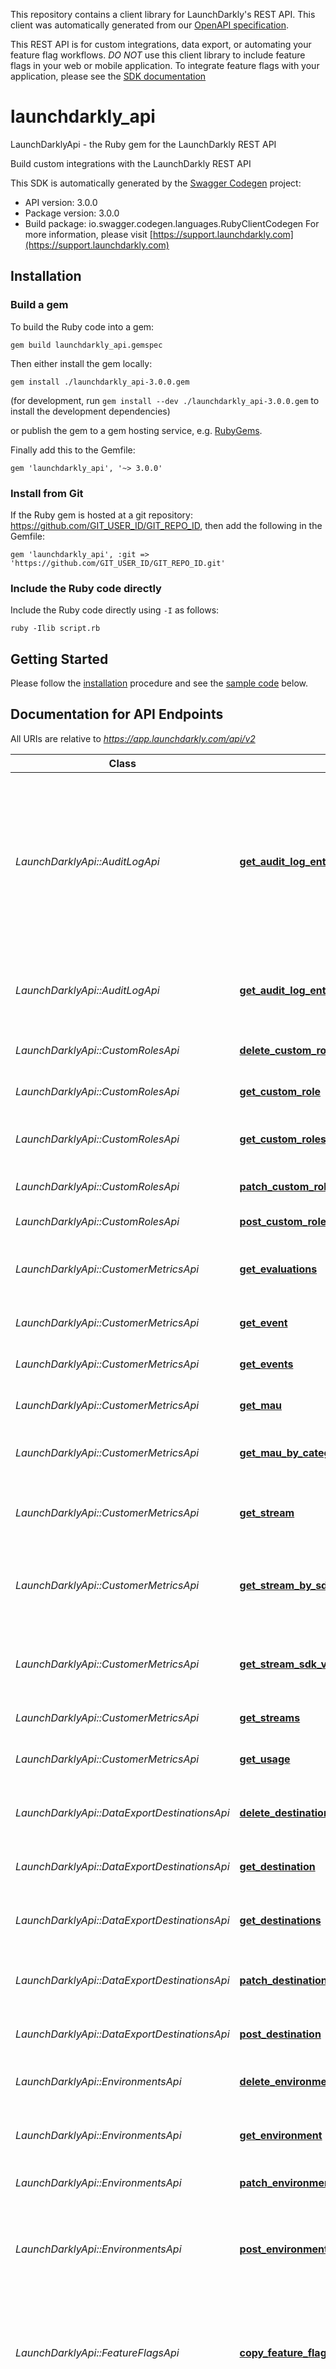 This repository contains a client library for LaunchDarkly's REST API. This client was automatically
generated from our [OpenAPI specification](https://github.com/launchdarkly/ld-openapi).

This REST API is for custom integrations, data export, or automating your feature flag workflows. *DO NOT* use this client library to include feature flags in your web or mobile application. To integrate feature flags with your application, please see the [SDK documentation](https://docs.launchdarkly.com/v2.0/docs)

# launchdarkly_api

LaunchDarklyApi - the Ruby gem for the LaunchDarkly REST API

Build custom integrations with the LaunchDarkly REST API

This SDK is automatically generated by the [Swagger Codegen](https://github.com/swagger-api/swagger-codegen) project:

- API version: 3.0.0
- Package version: 3.0.0
- Build package: io.swagger.codegen.languages.RubyClientCodegen
For more information, please visit [https://support.launchdarkly.com](https://support.launchdarkly.com)

## Installation

### Build a gem

To build the Ruby code into a gem:

```shell
gem build launchdarkly_api.gemspec
```

Then either install the gem locally:

```shell
gem install ./launchdarkly_api-3.0.0.gem
```
(for development, run `gem install --dev ./launchdarkly_api-3.0.0.gem` to install the development dependencies)

or publish the gem to a gem hosting service, e.g. [RubyGems](https://rubygems.org/).

Finally add this to the Gemfile:

    gem 'launchdarkly_api', '~> 3.0.0'

### Install from Git

If the Ruby gem is hosted at a git repository: https://github.com/GIT_USER_ID/GIT_REPO_ID, then add the following in the Gemfile:

    gem 'launchdarkly_api', :git => 'https://github.com/GIT_USER_ID/GIT_REPO_ID.git'

### Include the Ruby code directly

Include the Ruby code directly using `-I` as follows:

```shell
ruby -Ilib script.rb
```

## Getting Started

Please follow the [installation](#installation) procedure and see the [sample code](#sample%20code) below.

## Documentation for API Endpoints

All URIs are relative to *https://app.launchdarkly.com/api/v2*

Class | Method | HTTP request | Description
------------ | ------------- | ------------- | -------------
*LaunchDarklyApi::AuditLogApi* | [**get_audit_log_entries**](https://github.com/launchdarkly/api-client-ruby/blob/3.0.0/docs/AuditLogApi.md#get_audit_log_entries) | **GET** /auditlog | Get a list of all audit log entries. The query parameters allow you to restrict the returned results by date ranges, resource specifiers, or a full-text search query.
*LaunchDarklyApi::AuditLogApi* | [**get_audit_log_entry**](https://github.com/launchdarkly/api-client-ruby/blob/3.0.0/docs/AuditLogApi.md#get_audit_log_entry) | **GET** /auditlog/{resourceId} | Use this endpoint to fetch a single audit log entry by its resouce ID.
*LaunchDarklyApi::CustomRolesApi* | [**delete_custom_role**](https://github.com/launchdarkly/api-client-ruby/blob/3.0.0/docs/CustomRolesApi.md#delete_custom_role) | **DELETE** /roles/{customRoleKey} | Delete a custom role by key.
*LaunchDarklyApi::CustomRolesApi* | [**get_custom_role**](https://github.com/launchdarkly/api-client-ruby/blob/3.0.0/docs/CustomRolesApi.md#get_custom_role) | **GET** /roles/{customRoleKey} | Get one custom role by key.
*LaunchDarklyApi::CustomRolesApi* | [**get_custom_roles**](https://github.com/launchdarkly/api-client-ruby/blob/3.0.0/docs/CustomRolesApi.md#get_custom_roles) | **GET** /roles | Return a complete list of custom roles.
*LaunchDarklyApi::CustomRolesApi* | [**patch_custom_role**](https://github.com/launchdarkly/api-client-ruby/blob/3.0.0/docs/CustomRolesApi.md#patch_custom_role) | **PATCH** /roles/{customRoleKey} | Modify a custom role by key.
*LaunchDarklyApi::CustomRolesApi* | [**post_custom_role**](https://github.com/launchdarkly/api-client-ruby/blob/3.0.0/docs/CustomRolesApi.md#post_custom_role) | **POST** /roles | Create a new custom role.
*LaunchDarklyApi::CustomerMetricsApi* | [**get_evaluations**](https://github.com/launchdarkly/api-client-ruby/blob/3.0.0/docs/CustomerMetricsApi.md#get_evaluations) | **GET** /usage/evaluations/{envId}/{flagKey} | Get events usage by event id and the feature flag key.
*LaunchDarklyApi::CustomerMetricsApi* | [**get_event**](https://github.com/launchdarkly/api-client-ruby/blob/3.0.0/docs/CustomerMetricsApi.md#get_event) | **GET** /usage/events/{type} | Get events usage by event type.
*LaunchDarklyApi::CustomerMetricsApi* | [**get_events**](https://github.com/launchdarkly/api-client-ruby/blob/3.0.0/docs/CustomerMetricsApi.md#get_events) | **GET** /usage/events | Get events usage endpoints.
*LaunchDarklyApi::CustomerMetricsApi* | [**get_mau**](https://github.com/launchdarkly/api-client-ruby/blob/3.0.0/docs/CustomerMetricsApi.md#get_mau) | **GET** /usage/mau | Get monthly active user data.
*LaunchDarklyApi::CustomerMetricsApi* | [**get_mau_by_category**](https://github.com/launchdarkly/api-client-ruby/blob/3.0.0/docs/CustomerMetricsApi.md#get_mau_by_category) | **GET** /usage/mau/bycategory | Get monthly active user data by category.
*LaunchDarklyApi::CustomerMetricsApi* | [**get_stream**](https://github.com/launchdarkly/api-client-ruby/blob/3.0.0/docs/CustomerMetricsApi.md#get_stream) | **GET** /usage/streams/{source} | Get a stream endpoint and return timeseries data.
*LaunchDarklyApi::CustomerMetricsApi* | [**get_stream_by_sdk**](https://github.com/launchdarkly/api-client-ruby/blob/3.0.0/docs/CustomerMetricsApi.md#get_stream_by_sdk) | **GET** /usage/streams/{source}/bysdkversion | Get a stream timeseries data by source show sdk version metadata.
*LaunchDarklyApi::CustomerMetricsApi* | [**get_stream_sdk_version**](https://github.com/launchdarkly/api-client-ruby/blob/3.0.0/docs/CustomerMetricsApi.md#get_stream_sdk_version) | **GET** /usage/streams/{source}/sdkversions | Get a stream timeseries data by source and show all sdk version associated.
*LaunchDarklyApi::CustomerMetricsApi* | [**get_streams**](https://github.com/launchdarkly/api-client-ruby/blob/3.0.0/docs/CustomerMetricsApi.md#get_streams) | **GET** /usage/streams | Returns a list of all streams.
*LaunchDarklyApi::CustomerMetricsApi* | [**get_usage**](https://github.com/launchdarkly/api-client-ruby/blob/3.0.0/docs/CustomerMetricsApi.md#get_usage) | **GET** /usage | Returns of the usage endpoints available.
*LaunchDarklyApi::DataExportDestinationsApi* | [**delete_destination**](https://github.com/launchdarkly/api-client-ruby/blob/3.0.0/docs/DataExportDestinationsApi.md#delete_destination) | **DELETE** /destinations/{projectKey}/{environmentKey}/{destinationId} | Get a single data export destination by ID
*LaunchDarklyApi::DataExportDestinationsApi* | [**get_destination**](https://github.com/launchdarkly/api-client-ruby/blob/3.0.0/docs/DataExportDestinationsApi.md#get_destination) | **GET** /destinations/{projectKey}/{environmentKey}/{destinationId} | Get a single data export destination by ID
*LaunchDarklyApi::DataExportDestinationsApi* | [**get_destinations**](https://github.com/launchdarkly/api-client-ruby/blob/3.0.0/docs/DataExportDestinationsApi.md#get_destinations) | **GET** /destinations | Returns a list of all data export destinations.
*LaunchDarklyApi::DataExportDestinationsApi* | [**patch_destination**](https://github.com/launchdarkly/api-client-ruby/blob/3.0.0/docs/DataExportDestinationsApi.md#patch_destination) | **PATCH** /destinations/{projectKey}/{environmentKey}/{destinationId} | Perform a partial update to a data export destination.
*LaunchDarklyApi::DataExportDestinationsApi* | [**post_destination**](https://github.com/launchdarkly/api-client-ruby/blob/3.0.0/docs/DataExportDestinationsApi.md#post_destination) | **POST** /destinations/{projectKey}/{environmentKey} | Create a new data export destination
*LaunchDarklyApi::EnvironmentsApi* | [**delete_environment**](https://github.com/launchdarkly/api-client-ruby/blob/3.0.0/docs/EnvironmentsApi.md#delete_environment) | **DELETE** /projects/{projectKey}/environments/{environmentKey} | Delete an environment in a specific project.
*LaunchDarklyApi::EnvironmentsApi* | [**get_environment**](https://github.com/launchdarkly/api-client-ruby/blob/3.0.0/docs/EnvironmentsApi.md#get_environment) | **GET** /projects/{projectKey}/environments/{environmentKey} | Get an environment given a project and key.
*LaunchDarklyApi::EnvironmentsApi* | [**patch_environment**](https://github.com/launchdarkly/api-client-ruby/blob/3.0.0/docs/EnvironmentsApi.md#patch_environment) | **PATCH** /projects/{projectKey}/environments/{environmentKey} | Modify an environment by ID.
*LaunchDarklyApi::EnvironmentsApi* | [**post_environment**](https://github.com/launchdarkly/api-client-ruby/blob/3.0.0/docs/EnvironmentsApi.md#post_environment) | **POST** /projects/{projectKey}/environments | Create a new environment in a specified project with a given name, key, and swatch color.
*LaunchDarklyApi::FeatureFlagsApi* | [**copy_feature_flag**](https://github.com/launchdarkly/api-client-ruby/blob/3.0.0/docs/FeatureFlagsApi.md#copy_feature_flag) | **POST** /flags/{projectKey}/{featureFlagKey}/copy | Copies the feature flag configuration from one environment to the same feature flag in another environment.
*LaunchDarklyApi::FeatureFlagsApi* | [**delete_feature_flag**](https://github.com/launchdarkly/api-client-ruby/blob/3.0.0/docs/FeatureFlagsApi.md#delete_feature_flag) | **DELETE** /flags/{projectKey}/{featureFlagKey} | Delete a feature flag in all environments. Be careful-- only delete feature flags that are no longer being used by your application.
*LaunchDarklyApi::FeatureFlagsApi* | [**get_feature_flag**](https://github.com/launchdarkly/api-client-ruby/blob/3.0.0/docs/FeatureFlagsApi.md#get_feature_flag) | **GET** /flags/{projectKey}/{featureFlagKey} | Get a single feature flag by key.
*LaunchDarklyApi::FeatureFlagsApi* | [**get_feature_flag_status**](https://github.com/launchdarkly/api-client-ruby/blob/3.0.0/docs/FeatureFlagsApi.md#get_feature_flag_status) | **GET** /flag-statuses/{projectKey}/{environmentKey}/{featureFlagKey} | Get the status for a particular feature flag.
*LaunchDarklyApi::FeatureFlagsApi* | [**get_feature_flag_status_across_environments**](https://github.com/launchdarkly/api-client-ruby/blob/3.0.0/docs/FeatureFlagsApi.md#get_feature_flag_status_across_environments) | **GET** /flag-status/{projectKey}/{featureFlagKey} | Get the status for a particular feature flag across environments
*LaunchDarklyApi::FeatureFlagsApi* | [**get_feature_flag_statuses**](https://github.com/launchdarkly/api-client-ruby/blob/3.0.0/docs/FeatureFlagsApi.md#get_feature_flag_statuses) | **GET** /flag-statuses/{projectKey}/{environmentKey} | Get a list of statuses for all feature flags. The status includes the last time the feature flag was requested, as well as the state of the flag.
*LaunchDarklyApi::FeatureFlagsApi* | [**get_feature_flags**](https://github.com/launchdarkly/api-client-ruby/blob/3.0.0/docs/FeatureFlagsApi.md#get_feature_flags) | **GET** /flags/{projectKey} | Get a list of all features in the given project.
*LaunchDarklyApi::FeatureFlagsApi* | [**patch_feature_flag**](https://github.com/launchdarkly/api-client-ruby/blob/3.0.0/docs/FeatureFlagsApi.md#patch_feature_flag) | **PATCH** /flags/{projectKey}/{featureFlagKey} | Perform a partial update to a feature.
*LaunchDarklyApi::FeatureFlagsApi* | [**post_feature_flag**](https://github.com/launchdarkly/api-client-ruby/blob/3.0.0/docs/FeatureFlagsApi.md#post_feature_flag) | **POST** /flags/{projectKey} | Creates a new feature flag.
*LaunchDarklyApi::ProjectsApi* | [**delete_project**](https://github.com/launchdarkly/api-client-ruby/blob/3.0.0/docs/ProjectsApi.md#delete_project) | **DELETE** /projects/{projectKey} | Delete a project by key. Caution-- deleting a project will delete all associated environments and feature flags. You cannot delete the last project in an account.
*LaunchDarklyApi::ProjectsApi* | [**get_project**](https://github.com/launchdarkly/api-client-ruby/blob/3.0.0/docs/ProjectsApi.md#get_project) | **GET** /projects/{projectKey} | Fetch a single project by key.
*LaunchDarklyApi::ProjectsApi* | [**get_projects**](https://github.com/launchdarkly/api-client-ruby/blob/3.0.0/docs/ProjectsApi.md#get_projects) | **GET** /projects | Returns a list of all projects in the account.
*LaunchDarklyApi::ProjectsApi* | [**patch_project**](https://github.com/launchdarkly/api-client-ruby/blob/3.0.0/docs/ProjectsApi.md#patch_project) | **PATCH** /projects/{projectKey} | Modify a project by ID.
*LaunchDarklyApi::ProjectsApi* | [**post_project**](https://github.com/launchdarkly/api-client-ruby/blob/3.0.0/docs/ProjectsApi.md#post_project) | **POST** /projects | Create a new project with the given key and name.
*LaunchDarklyApi::RootApi* | [**get_root**](https://github.com/launchdarkly/api-client-ruby/blob/3.0.0/docs/RootApi.md#get_root) | **GET** / | 
*LaunchDarklyApi::TeamMembersApi* | [**delete_member**](https://github.com/launchdarkly/api-client-ruby/blob/3.0.0/docs/TeamMembersApi.md#delete_member) | **DELETE** /members/{memberId} | Delete a team member by ID.
*LaunchDarklyApi::TeamMembersApi* | [**get_me**](https://github.com/launchdarkly/api-client-ruby/blob/3.0.0/docs/TeamMembersApi.md#get_me) | **GET** /members/me | Get the current team member associated with the token
*LaunchDarklyApi::TeamMembersApi* | [**get_member**](https://github.com/launchdarkly/api-client-ruby/blob/3.0.0/docs/TeamMembersApi.md#get_member) | **GET** /members/{memberId} | Get a single team member by ID.
*LaunchDarklyApi::TeamMembersApi* | [**get_members**](https://github.com/launchdarkly/api-client-ruby/blob/3.0.0/docs/TeamMembersApi.md#get_members) | **GET** /members | Returns a list of all members in the account.
*LaunchDarklyApi::TeamMembersApi* | [**patch_member**](https://github.com/launchdarkly/api-client-ruby/blob/3.0.0/docs/TeamMembersApi.md#patch_member) | **PATCH** /members/{memberId} | Modify a team member by ID.
*LaunchDarklyApi::TeamMembersApi* | [**post_members**](https://github.com/launchdarkly/api-client-ruby/blob/3.0.0/docs/TeamMembersApi.md#post_members) | **POST** /members | Invite new members.
*LaunchDarklyApi::UserSegmentsApi* | [**delete_user_segment**](https://github.com/launchdarkly/api-client-ruby/blob/3.0.0/docs/UserSegmentsApi.md#delete_user_segment) | **DELETE** /segments/{projectKey}/{environmentKey}/{userSegmentKey} | Delete a user segment.
*LaunchDarklyApi::UserSegmentsApi* | [**get_user_segment**](https://github.com/launchdarkly/api-client-ruby/blob/3.0.0/docs/UserSegmentsApi.md#get_user_segment) | **GET** /segments/{projectKey}/{environmentKey}/{userSegmentKey} | Get a single user segment by key.
*LaunchDarklyApi::UserSegmentsApi* | [**get_user_segments**](https://github.com/launchdarkly/api-client-ruby/blob/3.0.0/docs/UserSegmentsApi.md#get_user_segments) | **GET** /segments/{projectKey}/{environmentKey} | Get a list of all user segments in the given project.
*LaunchDarklyApi::UserSegmentsApi* | [**patch_user_segment**](https://github.com/launchdarkly/api-client-ruby/blob/3.0.0/docs/UserSegmentsApi.md#patch_user_segment) | **PATCH** /segments/{projectKey}/{environmentKey}/{userSegmentKey} | Perform a partial update to a user segment.
*LaunchDarklyApi::UserSegmentsApi* | [**post_user_segment**](https://github.com/launchdarkly/api-client-ruby/blob/3.0.0/docs/UserSegmentsApi.md#post_user_segment) | **POST** /segments/{projectKey}/{environmentKey} | Creates a new user segment.
*LaunchDarklyApi::UserSettingsApi* | [**get_user_flag_setting**](https://github.com/launchdarkly/api-client-ruby/blob/3.0.0/docs/UserSettingsApi.md#get_user_flag_setting) | **GET** /users/{projectKey}/{environmentKey}/{userKey}/flags/{featureFlagKey} | Fetch a single flag setting for a user by key.
*LaunchDarklyApi::UserSettingsApi* | [**get_user_flag_settings**](https://github.com/launchdarkly/api-client-ruby/blob/3.0.0/docs/UserSettingsApi.md#get_user_flag_settings) | **GET** /users/{projectKey}/{environmentKey}/{userKey}/flags | Fetch a single flag setting for a user by key.
*LaunchDarklyApi::UserSettingsApi* | [**put_flag_setting**](https://github.com/launchdarkly/api-client-ruby/blob/3.0.0/docs/UserSettingsApi.md#put_flag_setting) | **PUT** /users/{projectKey}/{environmentKey}/{userKey}/flags/{featureFlagKey} | Specifically enable or disable a feature flag for a user based on their key.
*LaunchDarklyApi::UsersApi* | [**delete_user**](https://github.com/launchdarkly/api-client-ruby/blob/3.0.0/docs/UsersApi.md#delete_user) | **DELETE** /users/{projectKey}/{environmentKey}/{userKey} | Delete a user by ID.
*LaunchDarklyApi::UsersApi* | [**get_search_users**](https://github.com/launchdarkly/api-client-ruby/blob/3.0.0/docs/UsersApi.md#get_search_users) | **GET** /user-search/{projectKey}/{environmentKey} | Search users in LaunchDarkly based on their last active date, or a search query. It should not be used to enumerate all users in LaunchDarkly-- use the List users API resource.
*LaunchDarklyApi::UsersApi* | [**get_user**](https://github.com/launchdarkly/api-client-ruby/blob/3.0.0/docs/UsersApi.md#get_user) | **GET** /users/{projectKey}/{environmentKey}/{userKey} | Get a user by key.
*LaunchDarklyApi::UsersApi* | [**get_users**](https://github.com/launchdarkly/api-client-ruby/blob/3.0.0/docs/UsersApi.md#get_users) | **GET** /users/{projectKey}/{environmentKey} | List all users in the environment. Includes the total count of users. In each page, there will be up to 'limit' users returned (default 20). This is useful for exporting all users in the system for further analysis. Paginated collections will include a next link containing a URL with the next set of elements in the collection.
*LaunchDarklyApi::WebhooksApi* | [**delete_webhook**](https://github.com/launchdarkly/api-client-ruby/blob/3.0.0/docs/WebhooksApi.md#delete_webhook) | **DELETE** /webhooks/{resourceId} | Delete a webhook by ID.
*LaunchDarklyApi::WebhooksApi* | [**get_webhook**](https://github.com/launchdarkly/api-client-ruby/blob/3.0.0/docs/WebhooksApi.md#get_webhook) | **GET** /webhooks/{resourceId} | Get a webhook by ID.
*LaunchDarklyApi::WebhooksApi* | [**get_webhooks**](https://github.com/launchdarkly/api-client-ruby/blob/3.0.0/docs/WebhooksApi.md#get_webhooks) | **GET** /webhooks | Fetch a list of all webhooks.
*LaunchDarklyApi::WebhooksApi* | [**patch_webhook**](https://github.com/launchdarkly/api-client-ruby/blob/3.0.0/docs/WebhooksApi.md#patch_webhook) | **PATCH** /webhooks/{resourceId} | Modify a webhook by ID.
*LaunchDarklyApi::WebhooksApi* | [**post_webhook**](https://github.com/launchdarkly/api-client-ruby/blob/3.0.0/docs/WebhooksApi.md#post_webhook) | **POST** /webhooks | Create a webhook.


## Documentation for Models

 - [LaunchDarklyApi::AuditLogEntries](https://github.com/launchdarkly/api-client-ruby/blob/3.0.0/docs/AuditLogEntries.md)
 - [LaunchDarklyApi::AuditLogEntry](https://github.com/launchdarkly/api-client-ruby/blob/3.0.0/docs/AuditLogEntry.md)
 - [LaunchDarklyApi::AuditLogEntryTarget](https://github.com/launchdarkly/api-client-ruby/blob/3.0.0/docs/AuditLogEntryTarget.md)
 - [LaunchDarklyApi::Clause](https://github.com/launchdarkly/api-client-ruby/blob/3.0.0/docs/Clause.md)
 - [LaunchDarklyApi::CopyActions](https://github.com/launchdarkly/api-client-ruby/blob/3.0.0/docs/CopyActions.md)
 - [LaunchDarklyApi::CustomProperty](https://github.com/launchdarkly/api-client-ruby/blob/3.0.0/docs/CustomProperty.md)
 - [LaunchDarklyApi::CustomPropertyValues](https://github.com/launchdarkly/api-client-ruby/blob/3.0.0/docs/CustomPropertyValues.md)
 - [LaunchDarklyApi::CustomRole](https://github.com/launchdarkly/api-client-ruby/blob/3.0.0/docs/CustomRole.md)
 - [LaunchDarklyApi::CustomRoleBody](https://github.com/launchdarkly/api-client-ruby/blob/3.0.0/docs/CustomRoleBody.md)
 - [LaunchDarklyApi::CustomRoles](https://github.com/launchdarkly/api-client-ruby/blob/3.0.0/docs/CustomRoles.md)
 - [LaunchDarklyApi::Defaults](https://github.com/launchdarkly/api-client-ruby/blob/3.0.0/docs/Defaults.md)
 - [LaunchDarklyApi::Destination](https://github.com/launchdarkly/api-client-ruby/blob/3.0.0/docs/Destination.md)
 - [LaunchDarklyApi::DestinationAmazonKinesis](https://github.com/launchdarkly/api-client-ruby/blob/3.0.0/docs/DestinationAmazonKinesis.md)
 - [LaunchDarklyApi::DestinationBody](https://github.com/launchdarkly/api-client-ruby/blob/3.0.0/docs/DestinationBody.md)
 - [LaunchDarklyApi::DestinationGooglePubSub](https://github.com/launchdarkly/api-client-ruby/blob/3.0.0/docs/DestinationGooglePubSub.md)
 - [LaunchDarklyApi::DestinationMParticle](https://github.com/launchdarkly/api-client-ruby/blob/3.0.0/docs/DestinationMParticle.md)
 - [LaunchDarklyApi::DestinationSegment](https://github.com/launchdarkly/api-client-ruby/blob/3.0.0/docs/DestinationSegment.md)
 - [LaunchDarklyApi::Destinations](https://github.com/launchdarkly/api-client-ruby/blob/3.0.0/docs/Destinations.md)
 - [LaunchDarklyApi::Environment](https://github.com/launchdarkly/api-client-ruby/blob/3.0.0/docs/Environment.md)
 - [LaunchDarklyApi::EnvironmentPost](https://github.com/launchdarkly/api-client-ruby/blob/3.0.0/docs/EnvironmentPost.md)
 - [LaunchDarklyApi::EvaluationUsageError](https://github.com/launchdarkly/api-client-ruby/blob/3.0.0/docs/EvaluationUsageError.md)
 - [LaunchDarklyApi::Events](https://github.com/launchdarkly/api-client-ruby/blob/3.0.0/docs/Events.md)
 - [LaunchDarklyApi::Fallthrough](https://github.com/launchdarkly/api-client-ruby/blob/3.0.0/docs/Fallthrough.md)
 - [LaunchDarklyApi::FeatureFlag](https://github.com/launchdarkly/api-client-ruby/blob/3.0.0/docs/FeatureFlag.md)
 - [LaunchDarklyApi::FeatureFlagBody](https://github.com/launchdarkly/api-client-ruby/blob/3.0.0/docs/FeatureFlagBody.md)
 - [LaunchDarklyApi::FeatureFlagConfig](https://github.com/launchdarkly/api-client-ruby/blob/3.0.0/docs/FeatureFlagConfig.md)
 - [LaunchDarklyApi::FeatureFlagCopyBody](https://github.com/launchdarkly/api-client-ruby/blob/3.0.0/docs/FeatureFlagCopyBody.md)
 - [LaunchDarklyApi::FeatureFlagCopyObject](https://github.com/launchdarkly/api-client-ruby/blob/3.0.0/docs/FeatureFlagCopyObject.md)
 - [LaunchDarklyApi::FeatureFlagStatus](https://github.com/launchdarkly/api-client-ruby/blob/3.0.0/docs/FeatureFlagStatus.md)
 - [LaunchDarklyApi::FeatureFlagStatusAcrossEnvironments](https://github.com/launchdarkly/api-client-ruby/blob/3.0.0/docs/FeatureFlagStatusAcrossEnvironments.md)
 - [LaunchDarklyApi::FeatureFlagStatusForQueriedEnvironment](https://github.com/launchdarkly/api-client-ruby/blob/3.0.0/docs/FeatureFlagStatusForQueriedEnvironment.md)
 - [LaunchDarklyApi::FeatureFlagStatuses](https://github.com/launchdarkly/api-client-ruby/blob/3.0.0/docs/FeatureFlagStatuses.md)
 - [LaunchDarklyApi::FeatureFlags](https://github.com/launchdarkly/api-client-ruby/blob/3.0.0/docs/FeatureFlags.md)
 - [LaunchDarklyApi::FlagListItem](https://github.com/launchdarkly/api-client-ruby/blob/3.0.0/docs/FlagListItem.md)
 - [LaunchDarklyApi::Id](https://github.com/launchdarkly/api-client-ruby/blob/3.0.0/docs/Id.md)
 - [LaunchDarklyApi::Link](https://github.com/launchdarkly/api-client-ruby/blob/3.0.0/docs/Link.md)
 - [LaunchDarklyApi::Links](https://github.com/launchdarkly/api-client-ruby/blob/3.0.0/docs/Links.md)
 - [LaunchDarklyApi::MAU](https://github.com/launchdarkly/api-client-ruby/blob/3.0.0/docs/MAU.md)
 - [LaunchDarklyApi::MAUMetadata](https://github.com/launchdarkly/api-client-ruby/blob/3.0.0/docs/MAUMetadata.md)
 - [LaunchDarklyApi::MAUbyCategory](https://github.com/launchdarkly/api-client-ruby/blob/3.0.0/docs/MAUbyCategory.md)
 - [LaunchDarklyApi::Member](https://github.com/launchdarkly/api-client-ruby/blob/3.0.0/docs/Member.md)
 - [LaunchDarklyApi::Members](https://github.com/launchdarkly/api-client-ruby/blob/3.0.0/docs/Members.md)
 - [LaunchDarklyApi::MembersBody](https://github.com/launchdarkly/api-client-ruby/blob/3.0.0/docs/MembersBody.md)
 - [LaunchDarklyApi::PatchComment](https://github.com/launchdarkly/api-client-ruby/blob/3.0.0/docs/PatchComment.md)
 - [LaunchDarklyApi::PatchOperation](https://github.com/launchdarkly/api-client-ruby/blob/3.0.0/docs/PatchOperation.md)
 - [LaunchDarklyApi::Policy](https://github.com/launchdarkly/api-client-ruby/blob/3.0.0/docs/Policy.md)
 - [LaunchDarklyApi::Prerequisite](https://github.com/launchdarkly/api-client-ruby/blob/3.0.0/docs/Prerequisite.md)
 - [LaunchDarklyApi::Project](https://github.com/launchdarkly/api-client-ruby/blob/3.0.0/docs/Project.md)
 - [LaunchDarklyApi::ProjectBody](https://github.com/launchdarkly/api-client-ruby/blob/3.0.0/docs/ProjectBody.md)
 - [LaunchDarklyApi::Projects](https://github.com/launchdarkly/api-client-ruby/blob/3.0.0/docs/Projects.md)
 - [LaunchDarklyApi::Role](https://github.com/launchdarkly/api-client-ruby/blob/3.0.0/docs/Role.md)
 - [LaunchDarklyApi::Rollout](https://github.com/launchdarkly/api-client-ruby/blob/3.0.0/docs/Rollout.md)
 - [LaunchDarklyApi::Rule](https://github.com/launchdarkly/api-client-ruby/blob/3.0.0/docs/Rule.md)
 - [LaunchDarklyApi::Site](https://github.com/launchdarkly/api-client-ruby/blob/3.0.0/docs/Site.md)
 - [LaunchDarklyApi::Statement](https://github.com/launchdarkly/api-client-ruby/blob/3.0.0/docs/Statement.md)
 - [LaunchDarklyApi::Stream](https://github.com/launchdarkly/api-client-ruby/blob/3.0.0/docs/Stream.md)
 - [LaunchDarklyApi::StreamBySDK](https://github.com/launchdarkly/api-client-ruby/blob/3.0.0/docs/StreamBySDK.md)
 - [LaunchDarklyApi::StreamBySDKLinks](https://github.com/launchdarkly/api-client-ruby/blob/3.0.0/docs/StreamBySDKLinks.md)
 - [LaunchDarklyApi::StreamBySDKLinksMetadata](https://github.com/launchdarkly/api-client-ruby/blob/3.0.0/docs/StreamBySDKLinksMetadata.md)
 - [LaunchDarklyApi::StreamLinks](https://github.com/launchdarkly/api-client-ruby/blob/3.0.0/docs/StreamLinks.md)
 - [LaunchDarklyApi::StreamSDKVersion](https://github.com/launchdarkly/api-client-ruby/blob/3.0.0/docs/StreamSDKVersion.md)
 - [LaunchDarklyApi::StreamSDKVersionData](https://github.com/launchdarkly/api-client-ruby/blob/3.0.0/docs/StreamSDKVersionData.md)
 - [LaunchDarklyApi::StreamUsageError](https://github.com/launchdarkly/api-client-ruby/blob/3.0.0/docs/StreamUsageError.md)
 - [LaunchDarklyApi::StreamUsageLinks](https://github.com/launchdarkly/api-client-ruby/blob/3.0.0/docs/StreamUsageLinks.md)
 - [LaunchDarklyApi::StreamUsageMetadata](https://github.com/launchdarkly/api-client-ruby/blob/3.0.0/docs/StreamUsageMetadata.md)
 - [LaunchDarklyApi::StreamUsageSeries](https://github.com/launchdarkly/api-client-ruby/blob/3.0.0/docs/StreamUsageSeries.md)
 - [LaunchDarklyApi::Streams](https://github.com/launchdarkly/api-client-ruby/blob/3.0.0/docs/Streams.md)
 - [LaunchDarklyApi::Target](https://github.com/launchdarkly/api-client-ruby/blob/3.0.0/docs/Target.md)
 - [LaunchDarklyApi::Usage](https://github.com/launchdarkly/api-client-ruby/blob/3.0.0/docs/Usage.md)
 - [LaunchDarklyApi::UsageError](https://github.com/launchdarkly/api-client-ruby/blob/3.0.0/docs/UsageError.md)
 - [LaunchDarklyApi::UsageLinks](https://github.com/launchdarkly/api-client-ruby/blob/3.0.0/docs/UsageLinks.md)
 - [LaunchDarklyApi::User](https://github.com/launchdarkly/api-client-ruby/blob/3.0.0/docs/User.md)
 - [LaunchDarklyApi::UserFlagSetting](https://github.com/launchdarkly/api-client-ruby/blob/3.0.0/docs/UserFlagSetting.md)
 - [LaunchDarklyApi::UserFlagSettings](https://github.com/launchdarkly/api-client-ruby/blob/3.0.0/docs/UserFlagSettings.md)
 - [LaunchDarklyApi::UserRecord](https://github.com/launchdarkly/api-client-ruby/blob/3.0.0/docs/UserRecord.md)
 - [LaunchDarklyApi::UserSegment](https://github.com/launchdarkly/api-client-ruby/blob/3.0.0/docs/UserSegment.md)
 - [LaunchDarklyApi::UserSegmentBody](https://github.com/launchdarkly/api-client-ruby/blob/3.0.0/docs/UserSegmentBody.md)
 - [LaunchDarklyApi::UserSegmentRule](https://github.com/launchdarkly/api-client-ruby/blob/3.0.0/docs/UserSegmentRule.md)
 - [LaunchDarklyApi::UserSegments](https://github.com/launchdarkly/api-client-ruby/blob/3.0.0/docs/UserSegments.md)
 - [LaunchDarklyApi::UserSettingsBody](https://github.com/launchdarkly/api-client-ruby/blob/3.0.0/docs/UserSettingsBody.md)
 - [LaunchDarklyApi::Users](https://github.com/launchdarkly/api-client-ruby/blob/3.0.0/docs/Users.md)
 - [LaunchDarklyApi::Variation](https://github.com/launchdarkly/api-client-ruby/blob/3.0.0/docs/Variation.md)
 - [LaunchDarklyApi::Webhook](https://github.com/launchdarkly/api-client-ruby/blob/3.0.0/docs/Webhook.md)
 - [LaunchDarklyApi::WebhookBody](https://github.com/launchdarkly/api-client-ruby/blob/3.0.0/docs/WebhookBody.md)
 - [LaunchDarklyApi::Webhooks](https://github.com/launchdarkly/api-client-ruby/blob/3.0.0/docs/Webhooks.md)
 - [LaunchDarklyApi::WeightedVariation](https://github.com/launchdarkly/api-client-ruby/blob/3.0.0/docs/WeightedVariation.md)

## Sample Code

```
# Load the gem
require 'launchdarkly_api'

# Setup authorization
LaunchDarklyApi.configure do |config|
  config.api_key['Authorization'] = ENV['LD_API_KEY']
end

api_instance = LaunchDarklyApi::FeatureFlagsApi.new

project_key = "openapi"
flag_key = "test-ruby"

# Create a flag with a json variations
body = LaunchDarklyApi::FeatureFlagBody.new(
  name: "test-ruby",
  key: flag_key,
  variations: [
    LaunchDarklyApi::Variation.new(value=[1,2]),
    LaunchDarklyApi::Variation.new(value=[3,4]),
    LaunchDarklyApi::Variation.new(value=[5]),
  ])

begin
  result = api_instance.post_feature_flag(project_key, body)
  p result
rescue LaunchDarklyApi::ApiError => e
  puts "Exception creating feature flag: #{e}"
end

# Clean up new flag
begin
  result = api_instance.delete_feature_flag(project_key, flag_key)
  p result
rescue LaunchDarklyApi::ApiError => e
  puts "Exception deleting feature flag: #{e}"
end```
